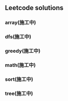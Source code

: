 ## Leetcode solutions
### array(施工中)
### dfs(施工中)
### greedy(施工中)
### math(施工中)
### sort(施工中)
### tree(施工中)